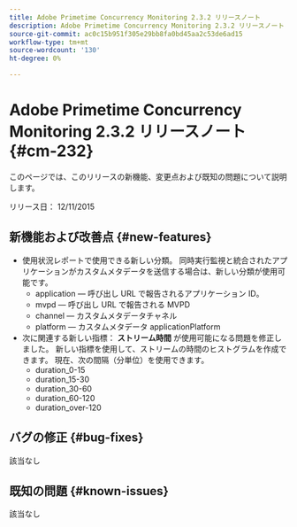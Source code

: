 ```yaml
---
title: Adobe Primetime Concurrency Monitoring 2.3.2 リリースノート
description: Adobe Primetime Concurrency Monitoring 2.3.2 リリースノート
source-git-commit: ac0c15b951f305e29bb8fa0bd45aa2c53de6ad15
workflow-type: tm+mt
source-wordcount: '130'
ht-degree: 0%

---
```



# Adobe Primetime Concurrency Monitoring 2.3.2 リリースノート {#cm-232}

このページでは、このリリースの新機能、変更点および既知の問題について説明します。

リリース日： 12/11/2015

## 新機能および改善点 {#new-features}

* 使用状況レポートで使用できる新しい分類。 同時実行監視と統合されたアプリケーションがカスタムメタデータを送信する場合は、新しい分類が使用可能です。
   * application — 呼び出し URL で報告されるアプリケーション ID。
   * mvpd — 呼び出し URL で報告される MVPD
   * channel — カスタムメタデータチャネル
   * platform — カスタムメタデータ applicationPlatform
* 次に関連する新しい指標： **ストリーム時間** が使用可能になる問題を修正しました。 新しい指標を使用して、ストリームの時間のヒストグラムを作成できます。 現在、次の間隔（分単位）を使用できます。
   * duration_0-15
   * duration_15-30
   * duration_30-60
   * duration_60-120
   * duration_over-120

## バグの修正 {#bug-fixes}

該当なし

## 既知の問題 {#known-issues}

該当なし
